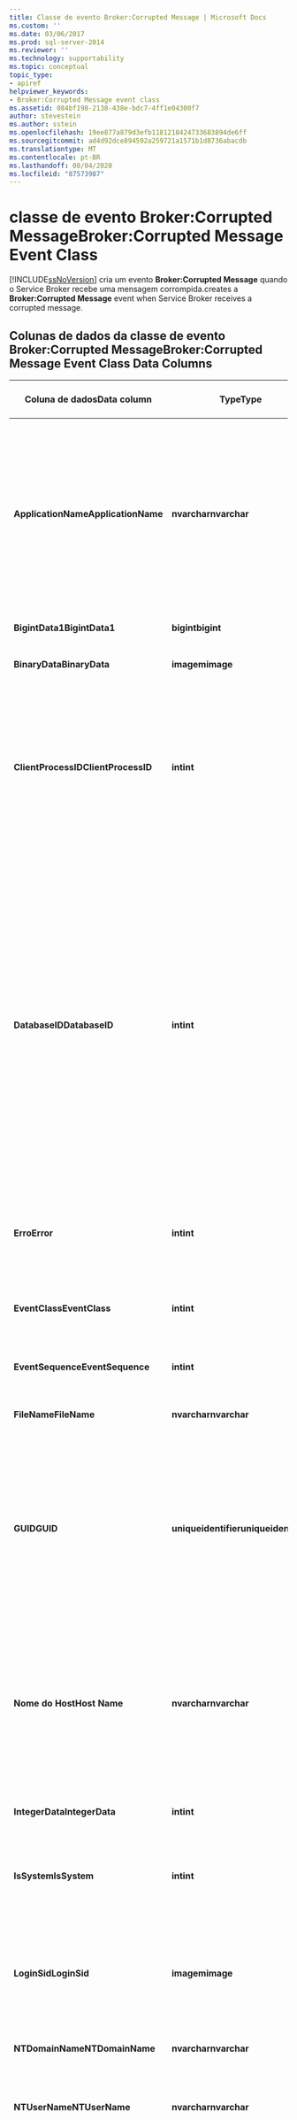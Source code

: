 ```yaml
---
title: Classe de evento Broker:Corrupted Message | Microsoft Docs
ms.custom: ''
ms.date: 03/06/2017
ms.prod: sql-server-2014
ms.reviewer: ''
ms.technology: supportability
ms.topic: conceptual
topic_type:
- apiref
helpviewer_keywords:
- Broker:Corrupted Message event class
ms.assetid: 084bf198-2138-438e-bdc7-4ff1e04300f7
author: stevestein
ms.author: sstein
ms.openlocfilehash: 19ee877a879d3efb1181218424733683894de6ff
ms.sourcegitcommit: ad4d92dce894592a259721a1571b1d8736abacdb
ms.translationtype: MT
ms.contentlocale: pt-BR
ms.lasthandoff: 08/04/2020
ms.locfileid: "87573987"
---
```

# <a name="brokercorrupted-message-event-class"></a><span data-ttu-id="e9388-102">classe de evento Broker:Corrupted Message</span><span class="sxs-lookup"><span data-stu-id="e9388-102">Broker:Corrupted Message Event Class</span></span>
  [!INCLUDE[ssNoVersion](../../includes/ssnoversion-md.md)] <span data-ttu-id="e9388-103">cria um evento **Broker:Corrupted Message** quando o Service Broker recebe uma mensagem corrompida.</span><span class="sxs-lookup"><span data-stu-id="e9388-103">creates a **Broker:Corrupted Message** event when Service Broker receives a corrupted message.</span></span>  
  
## <a name="brokercorrupted-message-event-class-data-columns"></a><span data-ttu-id="e9388-104">Colunas de dados da classe de evento Broker:Corrupted Message</span><span class="sxs-lookup"><span data-stu-id="e9388-104">Broker:Corrupted Message Event Class Data Columns</span></span>  
  
|<span data-ttu-id="e9388-105">Coluna de dados</span><span class="sxs-lookup"><span data-stu-id="e9388-105">Data column</span></span>|<span data-ttu-id="e9388-106">Type</span><span class="sxs-lookup"><span data-stu-id="e9388-106">Type</span></span>|<span data-ttu-id="e9388-107">DESCRIÇÃO</span><span class="sxs-lookup"><span data-stu-id="e9388-107">Description</span></span>|<span data-ttu-id="e9388-108">Número da coluna</span><span class="sxs-lookup"><span data-stu-id="e9388-108">Column number</span></span>|<span data-ttu-id="e9388-109">Filtrável</span><span class="sxs-lookup"><span data-stu-id="e9388-109">Filterable</span></span>|  
|-----------------|----------|-----------------|-------------------|----------------|  
|<span data-ttu-id="e9388-110">**ApplicationName**</span><span class="sxs-lookup"><span data-stu-id="e9388-110">**ApplicationName**</span></span>|<span data-ttu-id="e9388-111">**nvarchar**</span><span class="sxs-lookup"><span data-stu-id="e9388-111">**nvarchar**</span></span>|<span data-ttu-id="e9388-112">O nome do aplicativo cliente que criou a conexão com uma instância do [!INCLUDE[ssNoVersion](../../includes/ssnoversion-md.md)].</span><span class="sxs-lookup"><span data-stu-id="e9388-112">The name of the client application that created the connection to an instance of [!INCLUDE[ssNoVersion](../../includes/ssnoversion-md.md)].</span></span> <span data-ttu-id="e9388-113">Essa coluna é populada com os valores passados pelo aplicativo e não com o nome exibido do programa.</span><span class="sxs-lookup"><span data-stu-id="e9388-113">This column is populated with the values passed by the application rather than the displayed name of the program.</span></span>|<span data-ttu-id="e9388-114">10</span><span class="sxs-lookup"><span data-stu-id="e9388-114">10</span></span>|<span data-ttu-id="e9388-115">Sim</span><span class="sxs-lookup"><span data-stu-id="e9388-115">Yes</span></span>|  
|<span data-ttu-id="e9388-116">**BigintData1**</span><span class="sxs-lookup"><span data-stu-id="e9388-116">**BigintData1**</span></span>|<span data-ttu-id="e9388-117">**bigint**</span><span class="sxs-lookup"><span data-stu-id="e9388-117">**bigint**</span></span>|<span data-ttu-id="e9388-118">O número de sequência da mensagem.</span><span class="sxs-lookup"><span data-stu-id="e9388-118">The sequence number of this message.</span></span>|<span data-ttu-id="e9388-119">52</span><span class="sxs-lookup"><span data-stu-id="e9388-119">52</span></span>|<span data-ttu-id="e9388-120">Não</span><span class="sxs-lookup"><span data-stu-id="e9388-120">No</span></span>|  
|<span data-ttu-id="e9388-121">**BinaryData**</span><span class="sxs-lookup"><span data-stu-id="e9388-121">**BinaryData**</span></span>|<span data-ttu-id="e9388-122">**imagem**</span><span class="sxs-lookup"><span data-stu-id="e9388-122">**image**</span></span>|<span data-ttu-id="e9388-123">O corpo da mensagem.</span><span class="sxs-lookup"><span data-stu-id="e9388-123">The message body of the message.</span></span>|<span data-ttu-id="e9388-124">2</span><span class="sxs-lookup"><span data-stu-id="e9388-124">2</span></span>|<span data-ttu-id="e9388-125">Sim</span><span class="sxs-lookup"><span data-stu-id="e9388-125">Yes</span></span>|  
|<span data-ttu-id="e9388-126">**ClientProcessID**</span><span class="sxs-lookup"><span data-stu-id="e9388-126">**ClientProcessID**</span></span>|<span data-ttu-id="e9388-127">**int**</span><span class="sxs-lookup"><span data-stu-id="e9388-127">**int**</span></span>|<span data-ttu-id="e9388-128">A ID atribuída pelo computador host ao processo em que está sendo executado o aplicativo cliente.</span><span class="sxs-lookup"><span data-stu-id="e9388-128">The ID assigned by the host computer to the process where the client application is running.</span></span> <span data-ttu-id="e9388-129">Essa coluna de dados será populada se a ID do processo do cliente for fornecida pelo cliente.</span><span class="sxs-lookup"><span data-stu-id="e9388-129">This data column is populated if the client process ID is provided by the client.</span></span>|<span data-ttu-id="e9388-130">9</span><span class="sxs-lookup"><span data-stu-id="e9388-130">9</span></span>|<span data-ttu-id="e9388-131">Sim</span><span class="sxs-lookup"><span data-stu-id="e9388-131">Yes</span></span>|  
|<span data-ttu-id="e9388-132">**DatabaseID**</span><span class="sxs-lookup"><span data-stu-id="e9388-132">**DatabaseID**</span></span>|<span data-ttu-id="e9388-133">**int**</span><span class="sxs-lookup"><span data-stu-id="e9388-133">**int**</span></span>|<span data-ttu-id="e9388-134">A ID do banco de dados especificada pela instrução USE *database* ou a ID do banco de dados padrão se nenhuma instrução USE *database* tiver sido emitida para uma determinada instância.</span><span class="sxs-lookup"><span data-stu-id="e9388-134">The ID of the database specified by the USE *database* statement, or the ID of the default database if no USE *database* statement has been issued for a given instance.</span></span> [!INCLUDE[ssSqlProfiler](../../includes/sssqlprofiler-md.md)] <span data-ttu-id="e9388-135">exibirá o nome do banco de dados se a coluna de dados **ServerName** for capturada no rastreamento e o servidor estiver disponível.</span><span class="sxs-lookup"><span data-stu-id="e9388-135">displays the name of the database if the **ServerName** data column is captured in the trace and the server is available.</span></span> <span data-ttu-id="e9388-136">Determine o valor para um banco de dados usando a função DB_ID.</span><span class="sxs-lookup"><span data-stu-id="e9388-136">Determine the value for a database by using the DB_ID function.</span></span>|<span data-ttu-id="e9388-137">3</span><span class="sxs-lookup"><span data-stu-id="e9388-137">3</span></span>|<span data-ttu-id="e9388-138">Sim</span><span class="sxs-lookup"><span data-stu-id="e9388-138">Yes</span></span>|  
|<span data-ttu-id="e9388-139">**Erro**</span><span class="sxs-lookup"><span data-stu-id="e9388-139">**Error**</span></span>|<span data-ttu-id="e9388-140">**int**</span><span class="sxs-lookup"><span data-stu-id="e9388-140">**int**</span></span>|<span data-ttu-id="e9388-141">O número da ID de mensagem em **sys.messages** para o texto no evento.</span><span class="sxs-lookup"><span data-stu-id="e9388-141">The message id number in **sys.messages** for the text in the event.</span></span>|<span data-ttu-id="e9388-142">31</span><span class="sxs-lookup"><span data-stu-id="e9388-142">31</span></span>|<span data-ttu-id="e9388-143">Não</span><span class="sxs-lookup"><span data-stu-id="e9388-143">No</span></span>|  
|<span data-ttu-id="e9388-144">**EventClass**</span><span class="sxs-lookup"><span data-stu-id="e9388-144">**EventClass**</span></span>|<span data-ttu-id="e9388-145">**int**</span><span class="sxs-lookup"><span data-stu-id="e9388-145">**int**</span></span>|<span data-ttu-id="e9388-146">O tipo de classe de evento capturado.</span><span class="sxs-lookup"><span data-stu-id="e9388-146">The type of event class captured.</span></span> <span data-ttu-id="e9388-147">Sempre **161** para **Broker:Corrupted Message**.</span><span class="sxs-lookup"><span data-stu-id="e9388-147">Always **161** for **Broker:Corrupted Message**.</span></span>|<span data-ttu-id="e9388-148">27</span><span class="sxs-lookup"><span data-stu-id="e9388-148">27</span></span>|<span data-ttu-id="e9388-149">Não</span><span class="sxs-lookup"><span data-stu-id="e9388-149">No</span></span>|  
|<span data-ttu-id="e9388-150">**EventSequence**</span><span class="sxs-lookup"><span data-stu-id="e9388-150">**EventSequence**</span></span>|<span data-ttu-id="e9388-151">**int**</span><span class="sxs-lookup"><span data-stu-id="e9388-151">**int**</span></span>|<span data-ttu-id="e9388-152">Número de sequência para esse evento.</span><span class="sxs-lookup"><span data-stu-id="e9388-152">Sequence number for this event.</span></span>|<span data-ttu-id="e9388-153">51</span><span class="sxs-lookup"><span data-stu-id="e9388-153">51</span></span>|<span data-ttu-id="e9388-154">Não</span><span class="sxs-lookup"><span data-stu-id="e9388-154">No</span></span>|  
|<span data-ttu-id="e9388-155">**FileName**</span><span class="sxs-lookup"><span data-stu-id="e9388-155">**FileName**</span></span>|<span data-ttu-id="e9388-156">**nvarchar**</span><span class="sxs-lookup"><span data-stu-id="e9388-156">**nvarchar**</span></span>|<span data-ttu-id="e9388-157">O endereço de rede do ponto de extremidade remoto.</span><span class="sxs-lookup"><span data-stu-id="e9388-157">The network address of the remote endpoint.</span></span>|<span data-ttu-id="e9388-158">36</span><span class="sxs-lookup"><span data-stu-id="e9388-158">36</span></span>|<span data-ttu-id="e9388-159">Não</span><span class="sxs-lookup"><span data-stu-id="e9388-159">No</span></span>|  
|<span data-ttu-id="e9388-160">**GUID**</span><span class="sxs-lookup"><span data-stu-id="e9388-160">**GUID**</span></span>|<span data-ttu-id="e9388-161">**uniqueidentifier**</span><span class="sxs-lookup"><span data-stu-id="e9388-161">**uniqueidentifier**</span></span>|<span data-ttu-id="e9388-162">A ID da conversa a que pertence a mensagem corrompida.</span><span class="sxs-lookup"><span data-stu-id="e9388-162">The conversation ID of the conversation that the corrupted message belongs to.</span></span> <span data-ttu-id="e9388-163">Esse identificador é transmitido como parte da mensagem e é compartilhado por ambos os lados da conversa.</span><span class="sxs-lookup"><span data-stu-id="e9388-163">This identifier is transmitted as part of the message, and is shared between both sides of the conversation.</span></span>|<span data-ttu-id="e9388-164">54</span><span class="sxs-lookup"><span data-stu-id="e9388-164">54</span></span>|<span data-ttu-id="e9388-165">Não</span><span class="sxs-lookup"><span data-stu-id="e9388-165">No</span></span>|  
|<span data-ttu-id="e9388-166">**Nome do Host**</span><span class="sxs-lookup"><span data-stu-id="e9388-166">**Host Name**</span></span>|<span data-ttu-id="e9388-167">**nvarchar**</span><span class="sxs-lookup"><span data-stu-id="e9388-167">**nvarchar**</span></span>|<span data-ttu-id="e9388-168">O nome do computador no qual o cliente está sendo executado.</span><span class="sxs-lookup"><span data-stu-id="e9388-168">The name of the computer on which the client is running.</span></span> <span data-ttu-id="e9388-169">Essa coluna de dados será populada se o nome do host for fornecido pelo cliente.</span><span class="sxs-lookup"><span data-stu-id="e9388-169">This data column is populated if the host name is provided by the client.</span></span> <span data-ttu-id="e9388-170">Para determinar o nome do host, use a função HOST_NAME.</span><span class="sxs-lookup"><span data-stu-id="e9388-170">To determine the host name, use the HOST_NAME function.</span></span>|<span data-ttu-id="e9388-171">8</span><span class="sxs-lookup"><span data-stu-id="e9388-171">8</span></span>|<span data-ttu-id="e9388-172">Sim</span><span class="sxs-lookup"><span data-stu-id="e9388-172">Yes</span></span>|  
|<span data-ttu-id="e9388-173">**IntegerData**</span><span class="sxs-lookup"><span data-stu-id="e9388-173">**IntegerData**</span></span>|<span data-ttu-id="e9388-174">**int**</span><span class="sxs-lookup"><span data-stu-id="e9388-174">**int**</span></span>|<span data-ttu-id="e9388-175">O número de fragmento da mensagem.</span><span class="sxs-lookup"><span data-stu-id="e9388-175">The fragment number of this message.</span></span>|<span data-ttu-id="e9388-176">25</span><span class="sxs-lookup"><span data-stu-id="e9388-176">25</span></span>|<span data-ttu-id="e9388-177">Sim</span><span class="sxs-lookup"><span data-stu-id="e9388-177">Yes</span></span>|  
|<span data-ttu-id="e9388-178">**IsSystem**</span><span class="sxs-lookup"><span data-stu-id="e9388-178">**IsSystem**</span></span>|<span data-ttu-id="e9388-179">**int**</span><span class="sxs-lookup"><span data-stu-id="e9388-179">**int**</span></span>|<span data-ttu-id="e9388-180">Indica se o evento ocorreu em um processo do sistema ou do usuário.</span><span class="sxs-lookup"><span data-stu-id="e9388-180">Indicates whether the event occurred on a system process or a user process.</span></span> <span data-ttu-id="e9388-181">1 = sistema, 0 = usuário.</span><span class="sxs-lookup"><span data-stu-id="e9388-181">1 = system, 0 = user.</span></span>|<span data-ttu-id="e9388-182">60</span><span class="sxs-lookup"><span data-stu-id="e9388-182">60</span></span>|<span data-ttu-id="e9388-183">Não</span><span class="sxs-lookup"><span data-stu-id="e9388-183">No</span></span>|  
|<span data-ttu-id="e9388-184">**LoginSid**</span><span class="sxs-lookup"><span data-stu-id="e9388-184">**LoginSid**</span></span>|<span data-ttu-id="e9388-185">**imagem**</span><span class="sxs-lookup"><span data-stu-id="e9388-185">**image**</span></span>|<span data-ttu-id="e9388-186">Número SID (identificação de segurança) do usuário que fez logon.</span><span class="sxs-lookup"><span data-stu-id="e9388-186">The security identification number (SID) of the logged-in user.</span></span> <span data-ttu-id="e9388-187">Cada SID é exclusivo para cada logon no servidor.</span><span class="sxs-lookup"><span data-stu-id="e9388-187">Each SID is unique for each login in the server.</span></span>|<span data-ttu-id="e9388-188">41</span><span class="sxs-lookup"><span data-stu-id="e9388-188">41</span></span>|<span data-ttu-id="e9388-189">Sim</span><span class="sxs-lookup"><span data-stu-id="e9388-189">Yes</span></span>|  
|<span data-ttu-id="e9388-190">**NTDomainName**</span><span class="sxs-lookup"><span data-stu-id="e9388-190">**NTDomainName**</span></span>|<span data-ttu-id="e9388-191">**nvarchar**</span><span class="sxs-lookup"><span data-stu-id="e9388-191">**nvarchar**</span></span>|<span data-ttu-id="e9388-192">O domínio do Windows ao qual o usuário pertence.</span><span class="sxs-lookup"><span data-stu-id="e9388-192">The Windows domain to which the user belongs.</span></span>|<span data-ttu-id="e9388-193">7</span><span class="sxs-lookup"><span data-stu-id="e9388-193">7</span></span>|<span data-ttu-id="e9388-194">Sim</span><span class="sxs-lookup"><span data-stu-id="e9388-194">Yes</span></span>|  
|<span data-ttu-id="e9388-195">**NTUserName**</span><span class="sxs-lookup"><span data-stu-id="e9388-195">**NTUserName**</span></span>|<span data-ttu-id="e9388-196">**nvarchar**</span><span class="sxs-lookup"><span data-stu-id="e9388-196">**nvarchar**</span></span>|<span data-ttu-id="e9388-197">O nome do usuário proprietário da conexão que gerou este evento.</span><span class="sxs-lookup"><span data-stu-id="e9388-197">The name of the user that owns the connection that generated this event.</span></span>|<span data-ttu-id="e9388-198">6</span><span class="sxs-lookup"><span data-stu-id="e9388-198">6</span></span>|<span data-ttu-id="e9388-199">Sim</span><span class="sxs-lookup"><span data-stu-id="e9388-199">Yes</span></span>|  
|<span data-ttu-id="e9388-200">**ObjectName**</span><span class="sxs-lookup"><span data-stu-id="e9388-200">**ObjectName**</span></span>|<span data-ttu-id="e9388-201">**nvarchar**</span><span class="sxs-lookup"><span data-stu-id="e9388-201">**nvarchar**</span></span>|<span data-ttu-id="e9388-202">O nome do serviço do outro lado da conversa e a cadeia de caracteres de conexão que o banco de dados remoto usou para se conectar a esse banco de dados.</span><span class="sxs-lookup"><span data-stu-id="e9388-202">The service name of the other side of the conversation and the connection string that the remote database used to connect to this database.</span></span>|<span data-ttu-id="e9388-203">34</span><span class="sxs-lookup"><span data-stu-id="e9388-203">34</span></span>|<span data-ttu-id="e9388-204">Não</span><span class="sxs-lookup"><span data-stu-id="e9388-204">No</span></span>|  
|<span data-ttu-id="e9388-205">**RoleName**</span><span class="sxs-lookup"><span data-stu-id="e9388-205">**RoleName**</span></span>|<span data-ttu-id="e9388-206">**nvarchar**</span><span class="sxs-lookup"><span data-stu-id="e9388-206">**nvarchar**</span></span>|<span data-ttu-id="e9388-207">A função do ponto de extremidade que recebe essa mensagem.</span><span class="sxs-lookup"><span data-stu-id="e9388-207">The role of the endpoint receiving this message.</span></span> <span data-ttu-id="e9388-208">Um dos seguintes valores:</span><span class="sxs-lookup"><span data-stu-id="e9388-208">One of the following values.</span></span><br /><br /> <span data-ttu-id="e9388-209">**iniciador**:</span><span class="sxs-lookup"><span data-stu-id="e9388-209">**initiator**:</span></span><br />                  <span data-ttu-id="e9388-210">O ponto de extremidade receptor é o iniciador da conversa.</span><span class="sxs-lookup"><span data-stu-id="e9388-210">The receiving endpoint is the initiator of the conversation.</span></span><br /><br /> <span data-ttu-id="e9388-211">**destino**:</span><span class="sxs-lookup"><span data-stu-id="e9388-211">**target**:</span></span><br />                  <span data-ttu-id="e9388-212">O ponto de extremidade receptor é o destino da conversa.</span><span class="sxs-lookup"><span data-stu-id="e9388-212">The receiving endpoint is the target of the conversation.</span></span>|<span data-ttu-id="e9388-213">38</span><span class="sxs-lookup"><span data-stu-id="e9388-213">38</span></span>|<span data-ttu-id="e9388-214">Não</span><span class="sxs-lookup"><span data-stu-id="e9388-214">No</span></span>|  
|<span data-ttu-id="e9388-215">**ServerName**</span><span class="sxs-lookup"><span data-stu-id="e9388-215">**ServerName**</span></span>|<span data-ttu-id="e9388-216">**nvarchar**</span><span class="sxs-lookup"><span data-stu-id="e9388-216">**nvarchar**</span></span>|<span data-ttu-id="e9388-217">O nome da instância do [!INCLUDE[ssNoVersion](../../includes/ssnoversion-md.md)] que está sendo rastreada.</span><span class="sxs-lookup"><span data-stu-id="e9388-217">The name of the instance of [!INCLUDE[ssNoVersion](../../includes/ssnoversion-md.md)] being traced.</span></span>|<span data-ttu-id="e9388-218">26</span><span class="sxs-lookup"><span data-stu-id="e9388-218">26</span></span>|<span data-ttu-id="e9388-219">Não</span><span class="sxs-lookup"><span data-stu-id="e9388-219">No</span></span>|  
|<span data-ttu-id="e9388-220">**Gravidade**</span><span class="sxs-lookup"><span data-stu-id="e9388-220">**Severity**</span></span>|<span data-ttu-id="e9388-221">**int**</span><span class="sxs-lookup"><span data-stu-id="e9388-221">**int**</span></span>|<span data-ttu-id="e9388-222">A severidade do erro que fez com que o [!INCLUDE[ssNoVersion](../../includes/ssnoversion-md.md)] descartasse a mensagem.</span><span class="sxs-lookup"><span data-stu-id="e9388-222">If an error caused [!INCLUDE[ssNoVersion](../../includes/ssnoversion-md.md)] to drop the message, the severity of the error.</span></span>|<span data-ttu-id="e9388-223">29</span><span class="sxs-lookup"><span data-stu-id="e9388-223">29</span></span>|<span data-ttu-id="e9388-224">Não</span><span class="sxs-lookup"><span data-stu-id="e9388-224">No</span></span>|  
|<span data-ttu-id="e9388-225">**SPID**</span><span class="sxs-lookup"><span data-stu-id="e9388-225">**SPID**</span></span>|<span data-ttu-id="e9388-226">**int**</span><span class="sxs-lookup"><span data-stu-id="e9388-226">**int**</span></span>|<span data-ttu-id="e9388-227">A ID de processo do servidor atribuída pelo [!INCLUDE[ssNoVersion](../../includes/ssnoversion-md.md)] ao processo associado ao cliente.</span><span class="sxs-lookup"><span data-stu-id="e9388-227">The server process ID assigned by [!INCLUDE[ssNoVersion](../../includes/ssnoversion-md.md)] to the process associated with the client.</span></span>|<span data-ttu-id="e9388-228">12</span><span class="sxs-lookup"><span data-stu-id="e9388-228">12</span></span>|<span data-ttu-id="e9388-229">Sim</span><span class="sxs-lookup"><span data-stu-id="e9388-229">Yes</span></span>|  
|<span data-ttu-id="e9388-230">**StartTime**</span><span class="sxs-lookup"><span data-stu-id="e9388-230">**StartTime**</span></span>|<span data-ttu-id="e9388-231">**datetime**</span><span class="sxs-lookup"><span data-stu-id="e9388-231">**datetime**</span></span>|<span data-ttu-id="e9388-232">O horário no qual o evento foi iniciado, quando disponível.</span><span class="sxs-lookup"><span data-stu-id="e9388-232">The time at which the event started, when available.</span></span>|<span data-ttu-id="e9388-233">14</span><span class="sxs-lookup"><span data-stu-id="e9388-233">14</span></span>|<span data-ttu-id="e9388-234">Sim</span><span class="sxs-lookup"><span data-stu-id="e9388-234">Yes</span></span>|  
|<span data-ttu-id="e9388-235">**State**</span><span class="sxs-lookup"><span data-stu-id="e9388-235">**State**</span></span>|<span data-ttu-id="e9388-236">**int**</span><span class="sxs-lookup"><span data-stu-id="e9388-236">**int**</span></span>|<span data-ttu-id="e9388-237">Indica o local, dentro do código-fonte do [!INCLUDE[ssNoVersion](../../includes/ssnoversion-md.md)] , que produziu o evento.</span><span class="sxs-lookup"><span data-stu-id="e9388-237">Indicates the location within the [!INCLUDE[ssNoVersion](../../includes/ssnoversion-md.md)] source code that produced the event.</span></span> <span data-ttu-id="e9388-238">Cada local que pode produzir esse evento tem um código de estado diferente.</span><span class="sxs-lookup"><span data-stu-id="e9388-238">Each location that may produce this event has a different state code.</span></span> <span data-ttu-id="e9388-239">Um engenheiro de suporte da Microsoft pode usar esse código de estado para descobrir onde o evento foi produzido.</span><span class="sxs-lookup"><span data-stu-id="e9388-239">A Microsoft support engineer can use this state code to find where the event was produced.</span></span>|<span data-ttu-id="e9388-240">30</span><span class="sxs-lookup"><span data-stu-id="e9388-240">30</span></span>|<span data-ttu-id="e9388-241">Não</span><span class="sxs-lookup"><span data-stu-id="e9388-241">No</span></span>|  
|<span data-ttu-id="e9388-242">**TextData**</span><span class="sxs-lookup"><span data-stu-id="e9388-242">**TextData**</span></span>|<span data-ttu-id="e9388-243">**ntext**</span><span class="sxs-lookup"><span data-stu-id="e9388-243">**ntext**</span></span>|<span data-ttu-id="e9388-244">Descrição do dano detectado.</span><span class="sxs-lookup"><span data-stu-id="e9388-244">Description of the corruption detected.</span></span>|<span data-ttu-id="e9388-245">1</span><span class="sxs-lookup"><span data-stu-id="e9388-245">1</span></span>|<span data-ttu-id="e9388-246">Sim</span><span class="sxs-lookup"><span data-stu-id="e9388-246">Yes</span></span>|  
|<span data-ttu-id="e9388-247">**ID da transação**</span><span class="sxs-lookup"><span data-stu-id="e9388-247">**Transaction ID**</span></span>|<span data-ttu-id="e9388-248">**bigint**</span><span class="sxs-lookup"><span data-stu-id="e9388-248">**bigint**</span></span>|<span data-ttu-id="e9388-249">ID da transação atribuída pelo sistema.</span><span class="sxs-lookup"><span data-stu-id="e9388-249">The system-assigned ID of the transaction.</span></span>|<span data-ttu-id="e9388-250">4</span><span class="sxs-lookup"><span data-stu-id="e9388-250">4</span></span>|<span data-ttu-id="e9388-251">Não</span><span class="sxs-lookup"><span data-stu-id="e9388-251">No</span></span>|  
  
 <span data-ttu-id="e9388-252">A coluna **TextData** desse evento contém uma mensagem que descreve o problema com a mensagem.</span><span class="sxs-lookup"><span data-stu-id="e9388-252">The **TextData** column of this event contains a message that describes the problem with the message.</span></span>  
  
  
